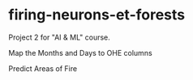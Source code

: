 # firing-neurons-et-forests
Project 2 for "AI &amp; ML" course.

Map the Months and Days to OHE columns

Predict Areas of Fire

